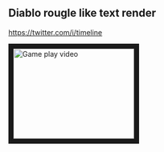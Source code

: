 ## Diablo rougle like text render

https://twitter.com/i/timeline

<a href="https://www.youtube.com/watch?feature=player_embedded&v=3p9j7j2SVOA
" target="_blank"><img src="http://img.youtube.com/vi/3p9j7j2SVOA/0.jpg"
alt="Game play video" width="240" height="180" border="10" /></a>
